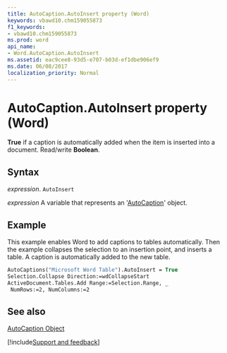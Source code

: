 ```yaml
---
title: AutoCaption.AutoInsert property (Word)
keywords: vbawd10.chm159055873
f1_keywords:
- vbawd10.chm159055873
ms.prod: word
api_name:
- Word.AutoCaption.AutoInsert
ms.assetid: eac9cee8-93d5-e707-b03d-ef1dbe906ef9
ms.date: 06/08/2017
localization_priority: Normal
---
```



# AutoCaption.AutoInsert property (Word)

 **True** if a caption is automatically added when the item is inserted into a document. Read/write **Boolean**.


## Syntax

_expression_. `AutoInsert`

_expression_ A variable that represents an '[AutoCaption](Word.AutoCaption.md)' object.


## Example

This example enables Word to add captions to tables automatically. Then the example collapses the selection to an insertion point, and inserts a table. A caption is automatically added to the new table.


```vb
AutoCaptions("Microsoft Word Table").AutoInsert = True 
Selection.Collapse Direction:=wdCollapseStart 
ActiveDocument.Tables.Add Range:=Selection.Range, _ 
 NumRows:=2, NumColumns:=2
```


## See also


[AutoCaption Object](Word.AutoCaption.md)

[!include[Support and feedback](~/includes/feedback-boilerplate.md)]